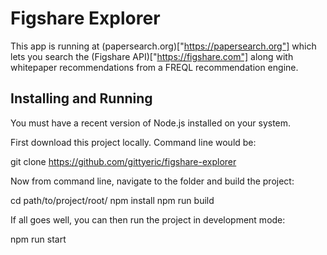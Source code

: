 # Figshare Explorer

This app is running at (papersearch.org)["https://papersearch.org"] which lets you search the (Figshare API)["https://figshare.com"] along with whitepaper recommendations from a FREQL recommendation engine.

## Installing and Running

You must have a recent version of Node.js installed on your system.

First download this project locally.  Command line would be:

  git clone https://github.com/gittyeric/figshare-explorer

Now from command line, navigate to the folder and build the project:

  cd path/to/project/root/
  npm install
  npm run build

If all goes well, you can then run the project in development mode:

  npm run start